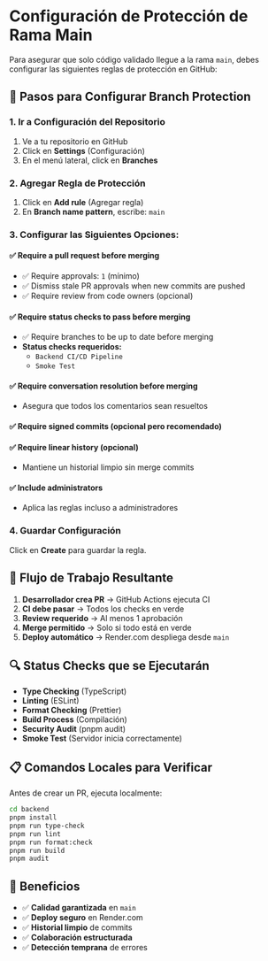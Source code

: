 # Configuración de Protección de Rama Main

Para asegurar que solo código validado llegue a la rama `main`, debes configurar las siguientes reglas de protección en GitHub:

## 🔧 Pasos para Configurar Branch Protection

### 1. Ir a Configuración del Repositorio
1. Ve a tu repositorio en GitHub
2. Click en **Settings** (Configuración)
3. En el menú lateral, click en **Branches**

### 2. Agregar Regla de Protección
1. Click en **Add rule** (Agregar regla)
2. En **Branch name pattern**, escribe: `main`

### 3. Configurar las Siguientes Opciones:

#### ✅ **Require a pull request before merging**
- ✅ Require approvals: `1` (mínimo)
- ✅ Dismiss stale PR approvals when new commits are pushed
- ✅ Require review from code owners (opcional)

#### ✅ **Require status checks to pass before merging**
- ✅ Require branches to be up to date before merging
- **Status checks requeridos:**
  - `Backend CI/CD Pipeline`
  - `Smoke Test`

#### ✅ **Require conversation resolution before merging**
- Asegura que todos los comentarios sean resueltos

#### ✅ **Require signed commits** (opcional pero recomendado)

#### ✅ **Require linear history** (opcional)
- Mantiene un historial limpio sin merge commits

#### ✅ **Include administrators**
- Aplica las reglas incluso a administradores

### 4. Guardar Configuración
Click en **Create** para guardar la regla.

## 🚀 Flujo de Trabajo Resultante

1. **Desarrollador crea PR** → GitHub Actions ejecuta CI
2. **CI debe pasar** → Todos los checks en verde
3. **Review requerido** → Al menos 1 aprobación
4. **Merge permitido** → Solo si todo está en verde
5. **Deploy automático** → Render.com despliega desde `main`

## 🔍 Status Checks que se Ejecutarán

- **Type Checking** (TypeScript)
- **Linting** (ESLint)
- **Format Checking** (Prettier)
- **Build Process** (Compilación)
- **Security Audit** (pnpm audit)
- **Smoke Test** (Servidor inicia correctamente)

## 📋 Comandos Locales para Verificar

Antes de crear un PR, ejecuta localmente:

```bash
cd backend
pnpm install
pnpm run type-check
pnpm run lint
pnpm run format:check
pnpm run build
pnpm audit
```

## 🎯 Beneficios

- ✅ **Calidad garantizada** en `main`
- ✅ **Deploy seguro** en Render.com
- ✅ **Historial limpio** de commits
- ✅ **Colaboración estructurada**
- ✅ **Detección temprana** de errores